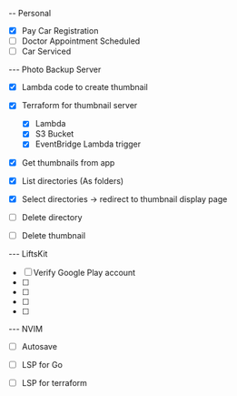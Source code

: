 -- Personal

- [x] Pay Car Registration
- [ ] Doctor Appointment Scheduled
- [ ] Car Serviced

--- Photo Backup Server

- [x] Lambda code to create thumbnail
- [x] Terraform for thumbnail server
    - [x] Lambda
    - [x] S3 Bucket
    - [x] EventBridge Lambda trigger
- [x] Get thumbnails from app

- [x] List directories (As folders)
- [x] Select directories -> redirect to thumbnail display page
- [ ] Delete directory
- [ ] Delete thumbnail

--- LiftsKit

- [ ] Verify Google Play account
- [ ]
- [ ]
- [ ]
- [ ]


--- NVIM

- [ ] Autosave
- [ ] LSP for Go
- [ ] LSP for terraform

